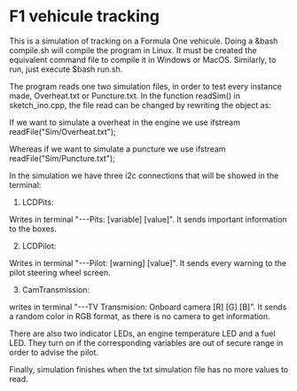 # F1 vehicule tracking

This is a simulation of tracking on a Formula One vehicule. Doing a &bash compile.sh will compile the program in Linux. It must be created the equivalent command file to compile it in Windows or MacOS. Similarly, to run, just execute $bash run.sh.

The program reads one two simulation files, in order to test every instance made, Overheat.txt or Puncture.txt. In the function readSim() in sketch_ino.cpp, the file read can be changed by rewriting the object as:

If we want to simulate a overheat in the engine we use
ifstream readFile("Sim/Overheat.txt");

Whereas if we want to simulate a puncture we use
ifstream readFile("Sim/Puncture.txt");

In the simulation we have three i2c connections that will be showed in the terminal:

1. LCDPits:

Writes in terminal "---Pits: [variable] [value]". It sends important information to the boxes.

2. LCDPilot:

Writes in terminal "---Pilot: [warning] [value]". It sends every warning to the pilot steering wheel screen.

3. CamTransmission:

writes in terminal "---TV Transmision: Onboard camera [R] [G] [B]". It sends a random color in RGB format, as there is no camera to get information.

There are also two indicator LEDs, an engine temperature LED and a fuel LED. They turn on if the corresponding variables are out of secure range in order to advise the pilot.

Finally, simulation finishes when the txt simulation file has no more values to read.

